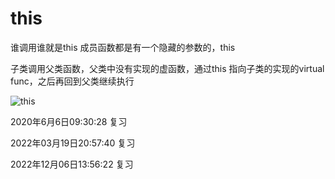 # this
谁调用谁就是this
成员函数都是有一个隐藏的参数的，this

子类调用父类函数，父类中没有实现的虚函数，通过this
指向子类的实现的virtual func，之后再回到父类继续执行

![this](https://cdn.jsdelivr.net/gh/wolfdan666/BlogPic/cpp/class/this.jpg)


2020年6月6日09:30:28 复习

2022年03月19日20:57:40 复习

2022年12月06日13:56:22 复习